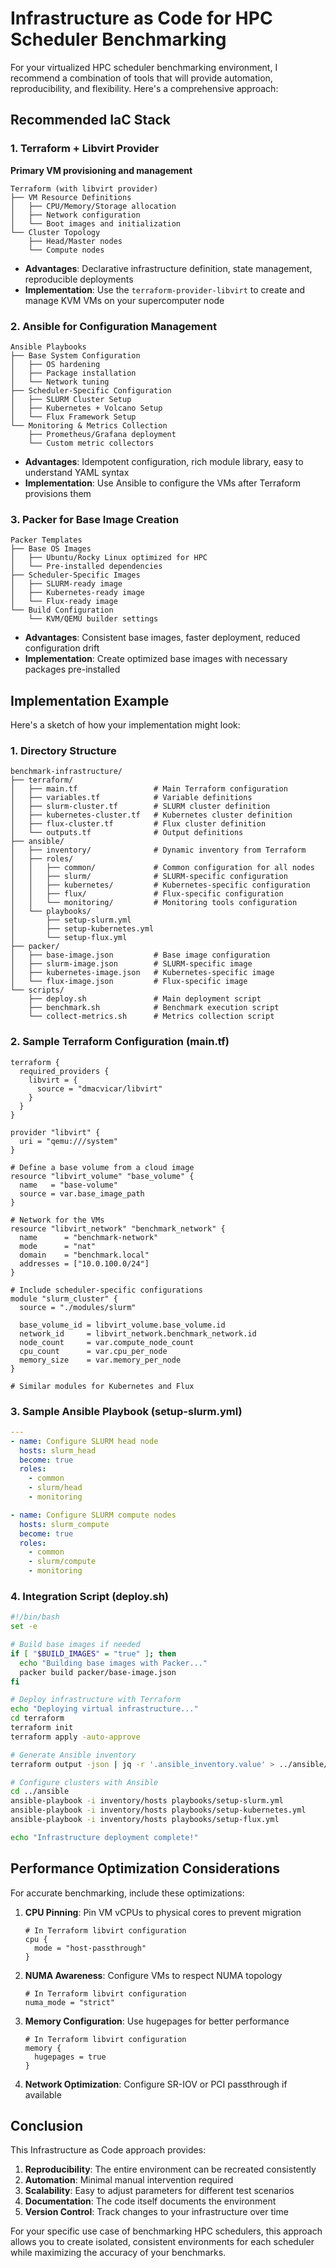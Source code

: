 # Infrastructure as Code for HPC Scheduler Benchmarking

For your virtualized HPC scheduler benchmarking environment, I recommend a combination of tools that will provide automation, reproducibility, and flexibility. Here's a comprehensive approach:

## Recommended IaC Stack

### 1. Terraform + Libvirt Provider
**Primary VM provisioning and management**

```
Terraform (with libvirt provider)
├── VM Resource Definitions
│   ├── CPU/Memory/Storage allocation
│   ├── Network configuration
│   └── Boot images and initialization
└── Cluster Topology
    ├── Head/Master nodes
    └── Compute nodes
```

- **Advantages**: Declarative infrastructure definition, state management, reproducible deployments
- **Implementation**: Use the `terraform-provider-libvirt` to create and manage KVM VMs on your supercomputer node

### 2. Ansible for Configuration Management

```
Ansible Playbooks
├── Base System Configuration
│   ├── OS hardening
│   ├── Package installation
│   └── Network tuning
├── Scheduler-Specific Configuration
│   ├── SLURM Cluster Setup
│   ├── Kubernetes + Volcano Setup
│   └── Flux Framework Setup
└── Monitoring & Metrics Collection
    ├── Prometheus/Grafana deployment
    └── Custom metric collectors
```

- **Advantages**: Idempotent configuration, rich module library, easy to understand YAML syntax
- **Implementation**: Use Ansible to configure the VMs after Terraform provisions them

### 3. Packer for Base Image Creation

```
Packer Templates
├── Base OS Images
│   ├── Ubuntu/Rocky Linux optimized for HPC
│   └── Pre-installed dependencies
├── Scheduler-Specific Images
│   ├── SLURM-ready image
│   ├── Kubernetes-ready image
│   └── Flux-ready image
└── Build Configuration
    └── KVM/QEMU builder settings
```

- **Advantages**: Consistent base images, faster deployment, reduced configuration drift
- **Implementation**: Create optimized base images with necessary packages pre-installed

## Implementation Example

Here's a sketch of how your implementation might look:

### 1. Directory Structure

```
benchmark-infrastructure/
├── terraform/
│   ├── main.tf                 # Main Terraform configuration
│   ├── variables.tf            # Variable definitions
│   ├── slurm-cluster.tf        # SLURM cluster definition
│   ├── kubernetes-cluster.tf   # Kubernetes cluster definition
│   ├── flux-cluster.tf         # Flux cluster definition
│   └── outputs.tf              # Output definitions
├── ansible/
│   ├── inventory/              # Dynamic inventory from Terraform
│   ├── roles/
│   │   ├── common/             # Common configuration for all nodes
│   │   ├── slurm/              # SLURM-specific configuration
│   │   ├── kubernetes/         # Kubernetes-specific configuration
│   │   ├── flux/               # Flux-specific configuration
│   │   └── monitoring/         # Monitoring tools configuration
│   └── playbooks/
│       ├── setup-slurm.yml
│       ├── setup-kubernetes.yml
│       └── setup-flux.yml
├── packer/
│   ├── base-image.json         # Base image configuration
│   ├── slurm-image.json        # SLURM-specific image
│   ├── kubernetes-image.json   # Kubernetes-specific image
│   └── flux-image.json         # Flux-specific image
└── scripts/
    ├── deploy.sh               # Main deployment script
    ├── benchmark.sh            # Benchmark execution script
    └── collect-metrics.sh      # Metrics collection script
```

### 2. Sample Terraform Configuration (main.tf)

```hcl
terraform {
  required_providers {
    libvirt = {
      source = "dmacvicar/libvirt"
    }
  }
}

provider "libvirt" {
  uri = "qemu:///system"
}

# Define a base volume from a cloud image
resource "libvirt_volume" "base_volume" {
  name   = "base-volume"
  source = var.base_image_path
}

# Network for the VMs
resource "libvirt_network" "benchmark_network" {
  name      = "benchmark-network"
  mode      = "nat"
  domain    = "benchmark.local"
  addresses = ["10.0.100.0/24"]
}

# Include scheduler-specific configurations
module "slurm_cluster" {
  source = "./modules/slurm"
  
  base_volume_id = libvirt_volume.base_volume.id
  network_id     = libvirt_network.benchmark_network.id
  node_count     = var.compute_node_count
  cpu_count      = var.cpu_per_node
  memory_size    = var.memory_per_node
}

# Similar modules for Kubernetes and Flux
```

### 3. Sample Ansible Playbook (setup-slurm.yml)

```yaml
---
- name: Configure SLURM head node
  hosts: slurm_head
  become: true
  roles:
    - common
    - slurm/head
    - monitoring

- name: Configure SLURM compute nodes
  hosts: slurm_compute
  become: true
  roles:
    - common
    - slurm/compute
    - monitoring
```

### 4. Integration Script (deploy.sh)

```bash
#!/bin/bash
set -e

# Build base images if needed
if [ "$BUILD_IMAGES" = "true" ]; then
  echo "Building base images with Packer..."
  packer build packer/base-image.json
fi

# Deploy infrastructure with Terraform
echo "Deploying virtual infrastructure..."
cd terraform
terraform init
terraform apply -auto-approve

# Generate Ansible inventory
terraform output -json | jq -r '.ansible_inventory.value' > ../ansible/inventory/hosts

# Configure clusters with Ansible
cd ../ansible
ansible-playbook -i inventory/hosts playbooks/setup-slurm.yml
ansible-playbook -i inventory/hosts playbooks/setup-kubernetes.yml
ansible-playbook -i inventory/hosts playbooks/setup-flux.yml

echo "Infrastructure deployment complete!"
```

## Performance Optimization Considerations

For accurate benchmarking, include these optimizations:

1. **CPU Pinning**: Pin VM vCPUs to physical cores to prevent migration
   ```hcl
   # In Terraform libvirt configuration
   cpu {
     mode = "host-passthrough"
   }
   ```

2. **NUMA Awareness**: Configure VMs to respect NUMA topology
   ```hcl
   # In Terraform libvirt configuration
   numa_mode = "strict"
   ```

3. **Memory Configuration**: Use hugepages for better performance
   ```hcl
   # In Terraform libvirt configuration
   memory {
     hugepages = true
   }
   ```

4. **Network Optimization**: Configure SR-IOV or PCI passthrough if available

## Conclusion

This Infrastructure as Code approach provides:

1. **Reproducibility**: The entire environment can be recreated consistently
2. **Automation**: Minimal manual intervention required
3. **Scalability**: Easy to adjust parameters for different test scenarios
4. **Documentation**: The code itself documents the environment
5. **Version Control**: Track changes to your infrastructure over time

For your specific use case of benchmarking HPC schedulers, this approach allows you to create isolated, consistent environments for each scheduler while maximizing the accuracy of your benchmarks.